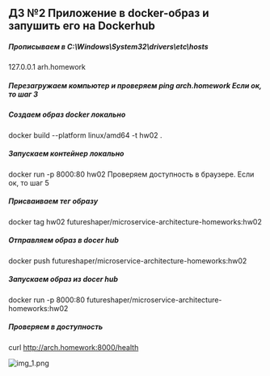 ## ДЗ №2 Приложение в docker-образ и запушить его на Dockerhub

##### Прописываем в C:\Windows\System32\drivers\etc\hosts 
127.0.0.1 arh.homework
##### Перезагружаем компьютер и проверяем ping arch.homework Если ок, то шаг 3
##### Создаем образ docker локально 
docker build --platform linux/amd64 -t hw02 .
##### Запускаем контейнер локально 
docker run -p 8000:80 hw02 Проверяем доступность в браузере. Если ок, то шаг 5
##### Присваиваем тег образу 
docker tag hw02 futureshaper/microservice-architecture-homeworks:hw02
##### Отправляем образ в docer hub    
docker push futureshaper/microservice-architecture-homeworks:hw02
##### Запускаем образ из docer hub    
docker run -p 8000:80 futureshaper/microservice-architecture-homeworks:hw02
##### Проверяем в доступность 
curl http://arch.homework:8000/health

![img_1.png](img_1.png)
    
   
   

